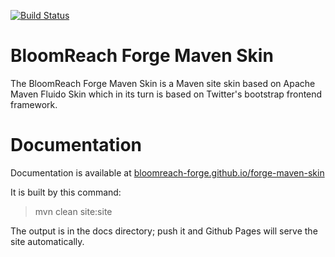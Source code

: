 [![Build Status](https://travis-ci.org/bloomreach-forge/forge-maven-skin.svg?branch=develop)](https://travis-ci.org/bloomreach-forge/forge-maven-skin)

# BloomReach Forge Maven Skin


The BloomReach Forge Maven Skin is a Maven site skin based on Apache Maven Fluido Skin which in its turn is based on 
Twitter's bootstrap frontend framework.  

# Documentation 

Documentation is available at [bloomreach-forge.github.io/forge-maven-skin](https://bloomreach-forge.github.io/forge-maven-skin)

It is built by this command:

 > mvn clean site:site
 
The output is in the docs directory; push it and Github Pages will serve the site automatically.  
